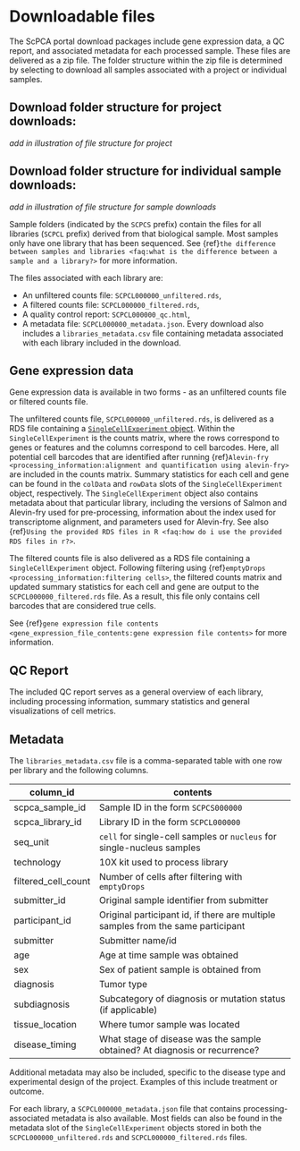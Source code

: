 # Downloadable files

The ScPCA portal download packages include gene expression data, a QC report, and associated metadata for each processed sample.
These files are delivered as a zip file.
The folder structure within the zip file is determined by selecting to download all samples associated with a project or individual samples.  

## Download folder structure for project downloads: 
_add in illustration of file structure for project_ 

## Download folder structure for individual sample downloads: 
_add in illustration of file structure for sample downloads_ 

Sample folders (indicated by the `SCPCS` prefix) contain the files for all libraries (`SCPCL` prefix) derived from that biological sample. 
Most samples only have one library that has been sequenced. 
See {ref}`the difference between samples and libraries <faq:what is the difference between a sample and a library?>` for more information.

The files associated with each library are:
- An unfiltered counts file: `SCPCL000000_unfiltered.rds`, 
- A filtered counts file: `SCPCL000000_filtered.rds`, 
- A quality control report: `SCPCL000000_qc.html`, 
- A metadata file: `SCPCL000000_metadata.json`. 
Every download also includes a `libraries_metadata.csv` file containing metadata associated with each library included in the download.

## Gene expression data

Gene expression data is available in two forms - as an unfiltered counts file or filtered counts file.

The unfiltered counts file, `SCPCL000000_unfiltered.rds`, is delivered as a RDS file containing a [`SingleCellExperiment` object](http://bioconductor.org/books/3.13/OSCA.intro/the-singlecellexperiment-class.html).
Within the `SingleCellExperiment` is the counts matrix, where the rows correspond to genes or features and the columns correspond to cell barcodes. 
Here, all potential cell barcodes that are identified after running {ref}`Alevin-fry <processing_information:alignment and quantification using alevin-fry>` are included in the counts matrix. 
Summary statistics for each cell and gene can be found in the `colData` and `rowData` slots of the `SingleCellExperiment` object, respectively.
The `SingleCellExperiment` object also contains metadata about that particular library, including the versions of Salmon and Alevin-fry used for pre-processing, information about the index used for transcriptome alignment, and parameters used for Alevin-fry. 
See also {ref}`Using the provided RDS files in R <faq:how do i use the provided RDS files in r?>`.

The filtered counts file is also delivered as a RDS file containing a `SingleCellExperiment` object.
Following filtering using {ref}`emptyDrops <processing_information:filtering cells>`, the filtered counts matrix and updated summary statistics for each cell and gene are output to the `SCPCL000000_filtered.rds` file.
As a result, this file only contains cell barcodes that are considered true cells.

See {ref}`gene expression file contents <gene_expression_file_contents:gene expression file contents>` for more information.

## QC Report 

The included QC report serves as a general overview of each library, including processing information, summary statistics and general visualizations of cell metrics.

## Metadata

The `libraries_metadata.csv` file is a comma-separated table with one row per library and the following columns. 

| column_id       | contents                                                       |
|-----------------|----------------------------------------------------------------|
| scpca_sample_id | Sample ID in the form `SCPCS000000`                            |
| scpca_library_id | Library ID in the form `SCPCL000000`                          |
| seq_unit        | `cell` for single-cell samples or `nucleus` for single-nucleus samples |
| technology      | 10X kit used to process library                                |
| filtered_cell_count | Number of cells after filtering with `emptyDrops`          |
| submitter_id    | Original sample identifier from submitter                      |
| participant_id  | Original participant id, if there are multiple samples from the same participant                                                                          |
| submitter       | Submitter name/id                                              |
| age             | Age at time sample was obtained                                |
| sex             | Sex of patient sample is obtained from                      |
| diagnosis       | Tumor type                                                     |
| subdiagnosis    | Subcategory of diagnosis or mutation status (if applicable)   |
| tissue_location | Where tumor sample was located                                 |
| disease_timing  | What stage of disease was the sample obtained? At diagnosis or recurrence? |

Additional metadata may also be included, specific to the disease type and experimental design of the project. Examples of this include treatment or outcome. 

For each library, a `SCPCL000000_metadata.json` file that contains processing-associated metadata is also available.
Most fields can also be found in the metadata slot of the `SingleCellExperiment` objects stored in both the `SCPCL000000_unfiltered.rds` and `SCPCL000000_filtered.rds` files.
